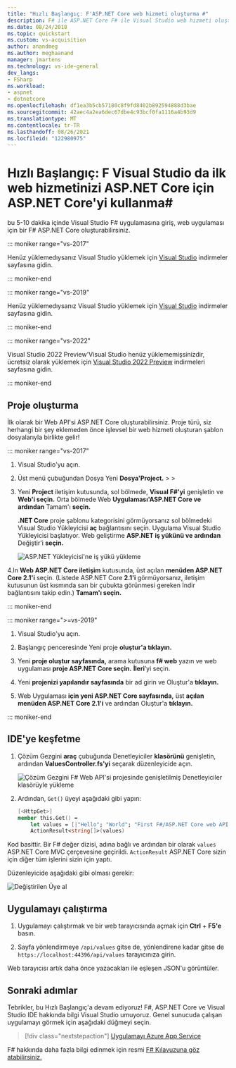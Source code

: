 ```yaml
---
title: "Hızlı Başlangıç: F'ASP.NET Core web hizmeti oluşturma #"
description: F# ile ASP.NET Core F# ile Visual Studio web hizmeti oluşturma hakkında bilgi edinin.
ms.date: 08/24/2018
ms.topic: quickstart
ms.custom: vs-acquisition
author: anandmeg
ms.author: meghaanand
manager: jmartens
ms.technology: vs-ide-general
dev_langs:
- FSharp
ms.workload:
- aspnet
- dotnetcore
ms.openlocfilehash: df1ea3b5cb57180c8f9fd8402b892594888d3bae
ms.sourcegitcommit: 42aec4a2ea6dec67dbe4c93bcf0fa1116a4b93d9
ms.translationtype: MT
ms.contentlocale: tr-TR
ms.lasthandoff: 08/26/2021
ms.locfileid: "122980975"
---
```

# <a name="quickstart-use-visual-studio-to-create-your-first-aspnet-core-web-service-in-f"></a>Hızlı Başlangıç: F Visual Studio da ilk web hizmetinizi ASP.NET Core için ASP.NET Core'yi kullanma\#

bu 5-10 dakika içinde Visual Studio F# uygulamasına giriş, web uygulaması için bir F# ASP.NET Core oluşturabilirsiniz.

::: moniker range="vs-2017"

Henüz yüklemedıysanız Visual Studio yüklemek için [Visual Studio](https://visualstudio.microsoft.com/vs/older-downloads/?utm_medium=microsoft&utm_source=docs.microsoft.com&utm_campaign=vs+2017+download) indirmeler sayfasına gidin.

::: moniker-end

::: moniker range="vs-2019"

Henüz yüklemedıysanız Visual Studio yüklemek için [Visual Studio](https://visualstudio.microsoft.com/downloads) indirmeler sayfasına gidin.

::: moniker-end

::: moniker range="vs-2022"

Visual Studio 2022 Preview'Visual Studio henüz yüklememişsinizdir, ücretsiz olarak yüklemek için [Visual Studio 2022 Preview](https://visualstudio.microsoft.com/vs/preview/vs2022) indirmeleri sayfasına gidin.

::: moniker-end

## <a name="create-a-project"></a>Proje oluşturma

İlk olarak bir Web API'si ASP.NET Core oluşturabilirsiniz. Proje türü, siz herhangi bir şey eklemeden önce işlevsel bir web hizmeti oluşturan şablon dosyalarıyla birlikte gelir!

::: moniker range="vs-2017"

1. Visual Studio'yu açın.

2. Üst menü çubuğundan Dosya Yeni **Dosya'Project.** >  > 

3. Yeni **Project** iletişim kutusunda, sol bölmede, **Visual F#'yi** genişletin ve **Web'i seçin.** Orta bölmede Web **Uygulaması'ASP.NET Core ve ardından** Tamam'ı **seçin.**

     **.NET Core** proje şablonu kategorisini görmüyorsanız sol bölmedeki Visual Studio Yükleyicisi **aç** bağlantısını seçin. Uygulama Visual Studio Yükleyicisi başlatıyor. Web geliştirme **ASP.NET iş yükünü ve ardından** Değiştir'i **seçin.**

     ![ASP.NET Yükleyicisi'ne iş yükü yükleme](../ide/media/quickstart-aspnet-workload.png)

4.In **Web ASP.NET Core iletişim** kutusunda, üst açılan **menüden ASP.NET Core 2.1'i** seçin. (Listede ASP.NET Core **2.1'i** görmüyorsanız, iletişim kutusunun üst kısmında  sarı bir çubukta görünmesi gereken İndir bağlantısını takip edin.) **Tamam'ı seçin.**

::: moniker-end

::: moniker range=">=vs-2019"

1. Visual Studio'yu açın.

2. Başlangıç penceresinde Yeni proje **oluştur'a tıklayın.**

3. Yeni **proje oluştur sayfasında,** arama kutusuna **f# web** yazın ve web uygulaması **proje ASP.NET Core seçin.** **İleri**’yi seçin.

4. Yeni **projenizi yapılandır sayfasında** bir ad girin ve Oluştur'a **tıklayın.**

5. Web Uygulaması **için yeni ASP.NET Core sayfasında,** üst **açılan menüden ASP.NET Core 2.1'i** ve ardından Oluştur'a **tıklayın.**

::: moniker-end

## <a name="explore-the-ide"></a>IDE'ye keşfetme

1. Çözüm Gezgini **araç** çubuğunda Denetleyiciler **klasörünü** genişletin, ardından **ValuesController.fs'yi** seçarak düzenleyicide açın.

   ![Çözüm Gezgini F# Web API'si projesinde genişletilmiş Denetleyiciler klasörüyle yükleme](../ide/media/hello-world-fs-sln-explorer.png)

2. Ardından, `Get()` üyeyi aşağıdaki gibi yapın:

   ```fsharp
   [<HttpGet>]
   member this.Get() =
       let values = [|"Hello"; "World"; "First F#/ASP.NET Core web API!"|]
       ActionResult<string[]>(values)
   ```

Kod basittir. Bir F# değer dizisi, adına bağlı ve ardından bir olarak `values` ASP.NET Core MVC çerçevesine geçirildi. `ActionResult` ASP.NET Core sizin için diğer tüm işlerini sizin için yaptı.

Düzenleyicide aşağıdaki gibi olması gerekir:

![Değiştirilen Üye al](../ide/media/hello-world-fs-get-member.png)

## <a name="run-the-application"></a>Uygulamayı çalıştırma

1. Uygulamayı çalıştırmak ve bir web tarayıcısında açmak için **Ctrl** + **F5'e** basın.

2. Sayfa yönlendirmeye `/api/values` gitse de, yönlendirene kadar gitse de `https://localhost:44396/api/values` tarayıcınıza girin.

Web tarayıcısı artık daha önce yazacakları ile eşleşen JSON'u görüntüler.

## <a name="next-steps"></a>Sonraki adımlar

Tebrikler, bu Hızlı Başlangıç'a devam ediyoruz! F#, ASP.NET Core ve Visual Studio IDE hakkında bilgi Visual Studio umuyoruz. Genel sunucuda çalışan uygulamayı görmek için aşağıdaki düğmeyi seçin.

> [!div class="nextstepaction"]
> [Uygulamayı Azure App Service](../deployment/quickstart-deploy-to-azure.md)

F# hakkında daha fazla bilgi edinmek için resmi [F# Kılavuzuna göz atabilirsiniz.](/dotnet/fsharp/index)
